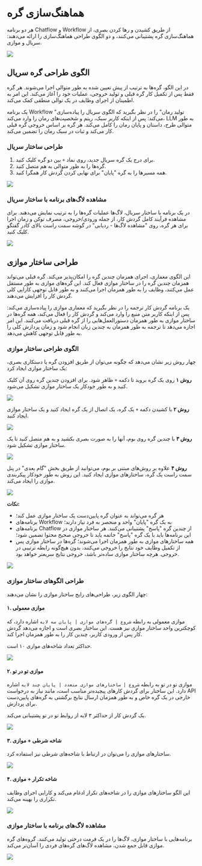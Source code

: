 # هماهنگ‌سازی گره

هر دو برنامه Chatflow و Workflow از طریق کشیدن و رها کردن بصری، از هماهنگ‌سازی گره پشتیبانی می‌کنند، و دو الگوی طراحی هماهنگ‌سازی را ارائه می‌دهند: سریال و موازی.

![](../../.gitbook/assets/orchestrate-node.jpeg)

## الگوی طراحی گره سریال

در این الگو، گره‌ها به ترتیب از پیش تعیین شده به طور متوالی اجرا می‌شوند. هر گره فقط پس از تکمیل کار گره قبلی و تولید خروجی، عملیات خود را آغاز می‌کند. این امر به اطمینان از اجرای وظایف در یک توالی منطقی کمک می‌کند.

یک برنامه Workflow "تولید رمان" را در نظر بگیرید که الگوی سریال را پیاده‌سازی می‌کند: پس از اینکه کاربر سبک، ریتم و شخصیت‌های رمان را وارد می‌کند، LLM به طور متوالی طرح، داستان و پایان رمان را کامل می‌کند. هر گره بر اساس خروجی گره قبلی کار می‌کند و ثبات در سبک رمان را تضمین می‌کند.

### طراحی ساختار سریال

1. برای درج یک گره سریال جدید، روی نماد `+` بین دو گره کلیک کنید.
2. گره‌ها را به طور متوالی به هم متصل کنید.
3. همه مسیرها را به گره "پایان" برای نهایی کردن گردش کار همگرا کنید.

![](../../.gitbook/assets/orchestrate-node-serial-design.png)

### مشاهده لاگ‌های برنامه با ساختار سریال

در یک برنامه با ساختار سریال، لاگ‌ها عملیات گره‌ها را به ترتیب نمایش می‌دهند. برای مشاهده فرآیند کامل گردش کار، از جمله ورودی/خروجی، مصرف توکن و زمان اجرا برای هر گره، روی "مشاهده لاگ‌ها - ردیابی" در گوشه سمت راست بالای کادر گفتگو کلیک کنید.

![](../../.gitbook/assets/viewing-serial-structure-app-logs.png)

## طراحی ساختار موازی

این الگوی معماری، اجرای همزمان چندین گره را امکان‌پذیر می‌کند. گره قبلی می‌تواند همزمان چندین گره را در ساختار موازی فعال کند. این گره‌های موازی به طور مستقل عمل می‌کنند، وظایف را به طور همزمان اجرا می‌کنند و به طور قابل توجهی کارایی کلی گردش کار را افزایش می‌دهند.

یک برنامه گردش کار ترجمه را در نظر بگیرید که معماری موازی را پیاده‌سازی می‌کند: پس از اینکه کاربر متن منبع را وارد می‌کند و گردش کار را فعال می‌کند، همه گره‌ها در ساختار موازی به طور همزمان دستورالعمل‌هایی را از گره قبلی دریافت می‌کنند. این امر اجازه می‌دهد تا ترجمه به طور همزمان به چندین زبان انجام شود و زمان پردازش کلی را به طور قابل توجهی کاهش می‌دهد.

### الگوی طراحی ساختار موازی

چهار روش زیر نشان می‌دهد که چگونه می‌توان از طریق افزودن گره یا دستکاری بصری، یک ساختار موازی ایجاد کرد:

**روش ۱** روی یک گره بروید تا دکمه `+` ظاهر شود. برای افزودن چندین گره روی آن کلیک کنید و به طور خودکار یک ساختار موازی تشکیل می‌شود.

![](../../.gitbook/assets/orchestrate-node-parallel-design-method-1.png)

**روش ۲** با کشیدن دکمه `+` یک گره، یک اتصال از یک گره ایجاد کنید و یک ساختار موازی ایجاد کنید.

![](../../.gitbook/assets/orchestrate-node-parallel-design-method-2.png)

**روش ۳** با چندین گره روی بوم، آنها را به صورت بصری بکشید و به هم متصل کنید تا یک ساختار موازی تشکیل شود.

![](../../.gitbook/assets/orchestrate-node-parallel-design-method-3.png)

**روش ۴** علاوه بر روش‌های مبتنی بر بوم، می‌توانید از طریق بخش "گام بعدی" در پنل سمت راست یک گره، ساختارهای موازی ایجاد کنید. این روش به طور خودکار پیکربندی موازی را ایجاد می‌کند.

![](../../../img/orchestrate-node-parallel-design-method-4.jpeg)

**نکات:**

* هر گره می‌تواند به عنوان گره پایین‌دست یک ساختار موازی عمل کند؛
* برنامه‌های Workflow به یک گره "پایان" واحد و منحصر به فرد نیاز دارند؛
* برنامه‌های Chatflow از چندین گره "پاسخ" پشتیبانی می‌کنند. هر ساختار موازی در این برنامه‌ها باید با یک گره "پاسخ" خاتمه یابد تا خروجی صحیح محتوا تضمین شود؛
* همه ساختارهای موازی به طور همزمان اجرا می‌شوند؛ گره‌ها در ساختار موازی پس از تکمیل وظایف خود نتایج را خروجی می‌کنند، بدون هیچ‌گونه رابطه ترتیبی در خروجی. هرچه ساختار موازی ساده‌تر باشد، خروجی نتایج سریعتر خواهد بود.

![](../../.gitbook/assets/orchestrate-node-chatflow-multi-answer.png)

### طراحی الگوهای ساختار موازی

چهار الگوی زیر، طراحی‌های رایج ساختار موازی را نشان می‌دهند:

#### ۱. موازی معمولی

موازی معمولی به رابطه `شروع | گره‌های موازی | پایان سه لایه` اشاره دارد، که کوچکترین واحد ساختار موازی نیز هست. این ساختار بصری است و اجازه می‌دهد گردش کار پس از ورودی کاربر، چندین کار را به طور همزمان اجرا کند.

حداکثر تعداد شاخه‌های موازی ۱۰ است.

![](../../.gitbook/assets/orchestrate-node-simple-parallel.png)

#### ۲. موازی تو در تو

موازی تو در تو به رابطه `شروع | ساختارهای موازی متعدد | پایان چند لایه` اشاره دارد. این ساختار برای گردش کارهای پیچیده‌تر مناسب است، مانند نیاز به درخواست API خارجی در یک گره خاص و به طور همزمان ارسال نتایج برگشتی به گره‌های پایین‌دست برای پردازش.

یک گردش کار از حداکثر ۳ لایه از روابط تو در تو پشتیبانی می‌کند.

![](../../.gitbook/assets/orchestrate-node-nested-parallel.png)

#### ۳. شاخه شرطی + موازی

ساختارهای موازی را می‌توان در ارتباط با شاخه‌های شرطی نیز استفاده کرد.

![](../../.gitbook/assets/orchestrate-node-conditional-branch-parallel.png)

#### ۴. شاخه تکرار + موازی

این الگو ساختارهای موازی را در شاخه‌های تکرار ادغام می‌کند و کارایی اجرای وظایف تکراری را بهینه می‌کند.

![](../../.gitbook/assets/orchestrate-node-iteration-parallel.png)

### مشاهده لاگ‌های برنامه با ساختار موازی

برنامه‌هایی با ساختار موازی، لاگ‌ها را در یک فرمت درختی تولید می‌کنند. گروه‌های گره موازی قابل جمع شدن، مشاهده لاگ‌های گره‌های فردی را آسان‌تر می‌کند.

![](../../.gitbook/assets/orchestrate-node-parallel-logs.png)


